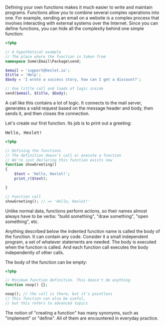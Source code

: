 Defining your own functions makes it much easier to write and maintain programs. Functions allow you to combine several complex operations into one. For example, sending an email on a website is a complex process that involves interacting with external systems over the Internet. Since you can define functions, you can hide all the complexity behind one simple function:

```php
<?php

// A hypothetical example
// The place where the function is taken from
namespace Some\Email\Package\send;

$email = 'support@hexlet.io';
$title = 'Help';
$body = 'I wrote a success story, how can I get a discount?';

// One little call and loads of logic inside
send($email, $title, $body);
```

A call like this contains a lot of logic. It connects to the mail server, generates a valid request based on the message header and body, then sends it, and then closes the connection.

Let's create our first function. Its job is to print out a greeting:

<pre class='hexlet-basics-output'>Hello, Hexlet!</pre>

```php
<?php

// Defining the functions
// The definition doesn't call or execute a function
// We're just declaring this function exists now
function showGreeting()
{
    $text = 'Hello, Hexlet!';
    print_r($text);

}

// Function call
showGreeting(); // => 'Hello, Hexlet!'
```

Unlike normal data, functions perform actions, so their names almost always have to be verbs: "build something", "draw something", "open something", etc.

Anything described below the indented function name is called the body of the function. It can contain any code. Consider it a small independent program, a set of whatever statements are needed. The body is executed when the function is called. And each function call executes the body independently of other calls.

The body of the function can be empty:

```php
<?php

// Minimum function definition. This doesn't do anything
function noop() {};

noop(); // the call is there, but it's pointless
// This function can also be useful,
// but this refers to advanced topics
```

The notion of "creating a function" has many synonyms, such as "implement" or "define". All of them are encountered in everyday practice.
